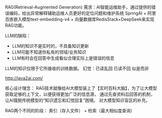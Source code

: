 RAG(Retrieval-Augmented Generation)
需求：AI智能运维助手，通过提供的错误编码，给出异常解释辅助运维人员更好的定位问题和维护系统
SpringAI + 阿里百炼嵌入模型text-embedding-v4 + 向量数据库RedisStack+DeepSeek来实现RAG功能。

LLM的缺陷：
* LLM的知识不是实时的，不具备知识更新
* LLM可能不知道你私有的领域/业务知识
* LLM有时会在回答中生成看似合理实际上是错误的信息

LLM的知识仅限于它所接收的训练数据。
幻觉：已读乱回 已读不回 似是而非

http://java2ai.com/

核心设计理念：
RAG技术就像给AI大模型装上了【实时百科大脑】，为了让大模型获取足够的上下文，以便获得更加广泛的信息源，
通过先查资料后回答的机制，让AI摆脱传统模型的“知识遗忘和幻觉回复”困境。
对大模型知识盲区的补充。

RAG两个不同的阶段： 索引（存入文件） + 检索（最大相似度查询）